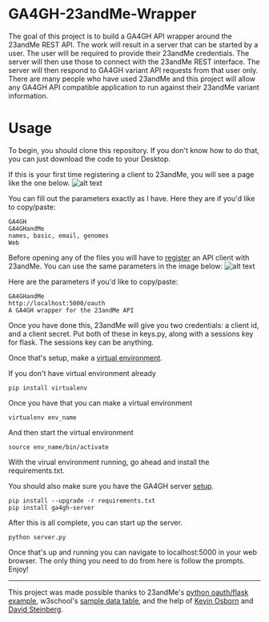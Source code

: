 # GA4GH-23andMe-Wrapper

The goal of this project is to build a GA4GH API wrapper around the 23andMe REST API. The work will result in a server
that can be started by a user. The user will be required to provide their 23andMe credentials.
The server will then use those to connect with the 23andMe REST interface. The server will
then respond to GA4GH variant API requests from that user only. There are many people who
have used 23andMe and this project will allow any GA4GH API compatible application to run
against their 23andMe variant information.

# Usage

To begin, you should clone this repository. If you don't know how to do that, you can just download the code to your Desktop.

If this is your first time registering a client to 23andMe, you will see a page like the one below.
![alt text](https://github.com/Kusdhill/GA4GHandMe/blob/master/templates/client.png "client_registration")

You can fill out the parameters exactly as I have. Here they are if you'd like to copy/paste:

```
GA4GH
GA4GHandMe
names, basic, email, genomes
Web
```

Before opening any of the files you will have to <a href="https://api.23andme.com/dev/">register</a> an API client with 23andMe. You can use the same parameters in the image below:
![alt text](https://github.com/Kusdhill/GA4GHandMe/blob/master/templates/registration.png "client_authentication")

Here are the parameters if you'd like to copy/paste:

```
GA4GHandMe
http://localhost:5000/oauth
A GA4GH wrapper for the 23andMe API
```

Once you have done this, 23andMe will give you two credentials: a client id, and a client secret. Put both of these in keys.py, along with a sessions key for flask. The sessions key can be anything.

Once that's setup, make a <a href="http://docs.python-guide.org/en/latest/dev/virtualenvs/">virtual environment</a>. 

If you don't have virtual environment already
```
pip install virtualenv
```

Once you have that you can make a virtual environment

```
virtualenv env_name
```

And then start the virtual environment
```
source env_name/bin/activate
```

With the virual environment running, go ahead and install the requirements.txt.

You should also make sure you have the GA4GH server <a href="http://ga4gh-reference-implementation.readthedocs.io/en/latest/demo.html">setup</a>.


```
pip install --upgrade -r requirements.txt
pip install ga4gh-server
```

After this is all complete, you can start up the server.

```
python server.py
```

Once that's up and running you can navigate to localhost:5000 in your web browser. The only thing you need to do from here is follow the prompts. Enjoy!

---
This project was made possible thanks to 23andMe's <a href="https://github.com/23andMe/api-example-flask">python oauth/flask example</a>, w3school's <a href="https://www.w3schools.com/html/html_tables.asp">sample data table</a>, and the help of <a href="https://github.com/kozbo">Kevin Osborn</a> and <a href="https://github.com/david4096">David Steinberg</a>.